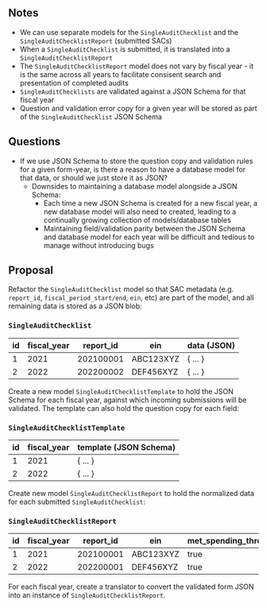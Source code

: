 ## Notes
- We can use separate models for the `SingleAuditChecklist` and the `SingleAuditChecklistReport` (submitted SACs)
- When a `SingleAuditChecklist` is submitted, it is translated into a `SingleAuditChecklistReport`
- The `SingleAuditChecklistReport` model does not vary by fiscal year - it is the same across all years to facilitate consisent search and presentation of completed audits
- `SingleAuditChecklists` are validated against a JSON Schema for that fiscal year
- Question and validation error copy for a given year will be stored as part of the `SingleAuditChecklist` JSON Schema


## Questions
- If we use JSON Schema to store the question copy and validation rules for a given form-year, is there a reason to have a database model for that data, or should we just store it as JSON?
  - Downsides to maintaining a database model alongside a JSON Schema:
    - Each time a new JSON Schema is created for a new fiscal year, a new database model will also need to created, leading to a continually growing collection of models/database tables
    - Maintaining field/validation parity between the JSON Schema and database model for each year will be difficult and tedious to manage without introducing bugs


## Proposal

Refactor the `SingleAuditChecklist` model so that SAC metadata (e.g. `report_id`, `fiscal_period_start/end`, `ein`, etc) are part of the model, and all remaining data is stored as a JSON blob:

### `SingleAuditChecklist`
| id | fiscal_year | report_id | ein | data (JSON) |
| -- | ----------- | --------- | --- | ---- |
| 1 | 2021 | 202100001 | ABC123XYZ | { ... } |
| 2 | 2022 | 202200002 | DEF456XYZ | { ... } |

Create a new model `SingleAuditChecklistTemplate` to hold the JSON Schema for each fiscal year, against which incoming submissions will be validated. The template can also hold the question copy for each field:

### `SingleAuditChecklistTemplate`
| id | fiscal_year | template (JSON Schema) |
| -- | ----------- | -------- |
| 1 | 2021 | { ... } |
| 2 | 2022 | { ... } |

Create new model `SingleAuditChecklistReport` to hold the normalized data for each submitted `SingleAuditChecklist`:

### `SingleAuditChecklistReport`
| id | fiscal_year | report_id | ein | met_spending_threshold | etc |
| -- | ----------- | --------- | --- | ---------------------- | --- |
| 1 | 2021 | 202100001 | ABC123XYZ | true | ... |
| 2 | 2022 | 202200001 | DEF456XYZ | true | ... |

For each fiscal year, create a translator to convert the validated form JSON into an instance of `SingleAuditChecklistReport`.

